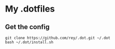 # My .dotfiles

## Get the config

    git clone https://github.com/rey/.dot.git ~/.dot
    bash ~/.dot/install.sh
